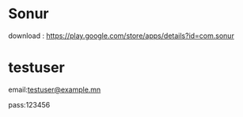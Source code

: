 # Sonur
download : https://play.google.com/store/apps/details?id=com.sonur


# testuser

email:testuser@example.mn

pass:123456

